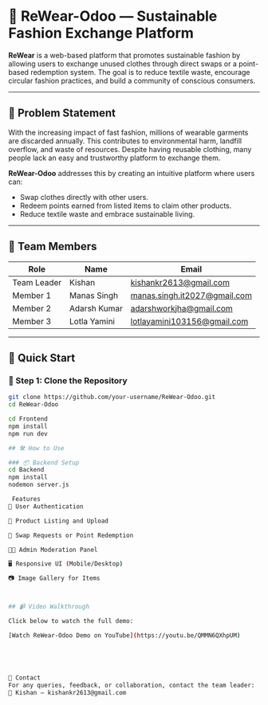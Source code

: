 # 👕 ReWear-Odoo — Sustainable Fashion Exchange Platform

**ReWear** is a web-based platform that promotes sustainable fashion by allowing users to exchange unused clothes through direct swaps or a point-based redemption system. The goal is to reduce textile waste, encourage circular fashion practices, and build a community of conscious consumers.

---

## 🧠 Problem Statement

With the increasing impact of fast fashion, millions of wearable garments are discarded annually. This contributes to environmental harm, landfill overflow, and waste of resources. Despite having reusable clothing, many people lack an easy and trustworthy platform to exchange them.

**ReWear-Odoo** addresses this by creating an intuitive platform where users can:
- Swap clothes directly with other users.
- Redeem points earned from listed items to claim other products.
- Reduce textile waste and embrace sustainable living.

---

## 👥 Team Members

| Role           | Name           | Email                             |
|----------------|----------------|-----------------------------------|
| Team Leader    | Kishan         | kishankr2613@gmail.com            |
| Member 1       | Manas Singh    | manas.singh.it2027@gmail.com      |
| Member 2       | Adarsh Kumar   | adarshworkjha@gmail.com           |
| Member 3       | Lotla Yamini   | lotlayamini103156@gmail.com       |

---


## 🚀 Quick Start

### 🧩 Step 1: Clone the Repository

```bash
git clone https://github.com/your-username/ReWear-Odoo.git
cd ReWear-Odoo

cd Frontend
npm install
npm run dev

## 🛠️ How to Use

### 📦 Backend Setup
cd Backend
npm install
nodemon server.js

 Features
👤 User Authentication

👚 Product Listing and Upload

🔁 Swap Requests or Point Redemption

🧑‍💼 Admin Moderation Panel

🖥️ Responsive UI (Mobile/Desktop)

📷 Image Gallery for Items



## 📹 Video Walkthrough

Click below to watch the full demo:

[Watch ReWear-Odoo Demo on YouTube](https://youtu.be/QMMN6QXhpUM)





📩 Contact
For any queries, feedback, or collaboration, contact the team leader:
📧 Kishan — kishankr2613@gmail.com
